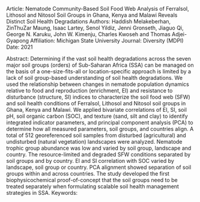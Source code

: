 Article:      Nematode Community-Based Soil Food Web Analysis of Ferralsol, Lithosol and Nitosol Soil Groups in Ghana, Kenya and Malawi Reveals Distinct Soil Health Degradations
Authors:      Haddish Melakeberhan, ZinThuZar Maung, Isaac Lartey, Senol Yildiz, Jenni Gronseth, Jiaguo Qi, George N. Karuku, John W. Kimenju, Charles Kwoseh and Thomas Adjei-Gyapong
Affiliation:  Michigan State University
Journal:      Diversity (MDPI)
Date:         2021

Abstract: Determining if the vast soil health degradations across the seven major soil groups (orders) of Sub-Saharan Africa (SSA) can be managed on the basis of a one-size-fits-all or location-specific approach is limited by a lack of soil group-based understanding of soil health degradations. We used the relationship between changes in nematode population dynamics relative to food and reproduction (enrichment, EI) and resistance to disturbance (structure, SI) indices to characterize the soil food web (SFW) and soil health conditions of Ferralsol, Lithosol and Nitosol soil groups in Ghana, Kenya and Malawi. We applied bivariate correlations of EI, SI, soil pH, soil organic carbon (SOC), and texture (sand, silt and clay) to identify integrated indicator parameters, and principal component analysis (PCA) to determine how all measured parameters, soil groups, and countries align. A total of 512 georeferenced soil samples from disturbed (agricultural) and undisturbed (natural vegetation) landscapes were analyzed. Nematode trophic group abundance was low and varied by soil group, landscape and country. The resource-limited and degraded SFW conditions separated by soil groups and by country. EI and SI correlation with SOC varied by landscape, soil group or country. PCA alignment showed separation of soil groups within and across countries. The study developed the first biophysicochemical proof-of-concept that the soil groups need to be treated separately when formulating scalable soil health management strategies in SSA.
Keywords:
